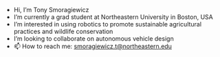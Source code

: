 - Hi, I’m Tony Smoragiewicz
- I’m currently a grad student at Northeastern University in Boston, USA
- I’m interested in using robotics to promote sustainable agricultural practices and wildlife conservation
- I’m looking to collaborate on autonomous vehicle design
- 📫 How to reach me: smoragiewicz.t@northeastern.edu

<!---
Tsmorz/Tsmorz is a ✨ special ✨ repository because its `README.md` (this file) appears on your GitHub profile.
You can click the Preview link to take a look at your changes.
--->
